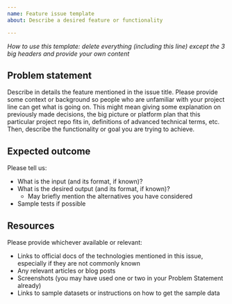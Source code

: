 ```yaml
---
name: Feature issue template
about: Describe a desired feature or functionality

---
```


*How to use this template: delete everything (including this line) except the 3 big headers and provide your own content*

## Problem statement

Describe in details the feature mentioned in the issue title. Please provide some context or background so people who are unfamiliar with your project line can get what is going on. This might mean giving some explanation on previously made decisions, the big picture or platform plan that this particular project repo fits in, definitions of advanced technical terms, etc. Then, describe the functionality or goal you are trying to achieve.

## Expected outcome

Please tell us:

- What is the input (and its format, if known)?
- What is the desired output (and its format, if known)?
   - May briefly mention the alternatives you have considered
- Sample tests if possible

## Resources

Please provide whichever available or relevant:

- Links to official docs of the technologies mentioned in this issue, especially if they are not commonly known
- Any relevant articles or blog posts
- Screenshots (you may have used one or two in your Problem Statement already)
- Links to sample datasets or instructions on how to get the sample data
